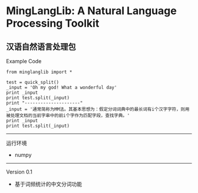 MingLangLib: A Natural Language Processing Toolkit
=====
汉语自然语言处理包
------
Example Code

    from minglanglib import *

    test = quick_split()
    _input = 'Oh my god! What a wonderful day'
    print _input
    print test.split(_input)
    print "---------------------"
    _input = '通常简称为MM法。其基本思想为：假定分词词典中的最长词有i个汉字字符，则用被处理文档的当前字串中的前i个字作为匹配字段，查找字典。'
    print _input
    print test.split(_input)

------
运行环境
* numpy
------
Version 0.1
* 基于词频统计的中文分词功能
